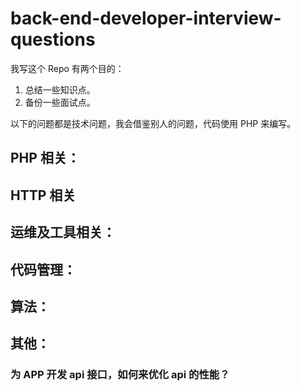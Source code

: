 # back-end-developer-interview-questions

我写这个 Repo 有两个目的：

1. 总结一些知识点。
2. 备份一些面试点。

以下的问题都是技术问题，我会借鉴别人的问题，代码使用 PHP 来编写。

## PHP 相关：


## HTTP 相关


## 运维及工具相关：



## 代码管理：



## 算法：


## 其他：

### 为 APP 开发 api 接口，如何来优化 api 的性能？
